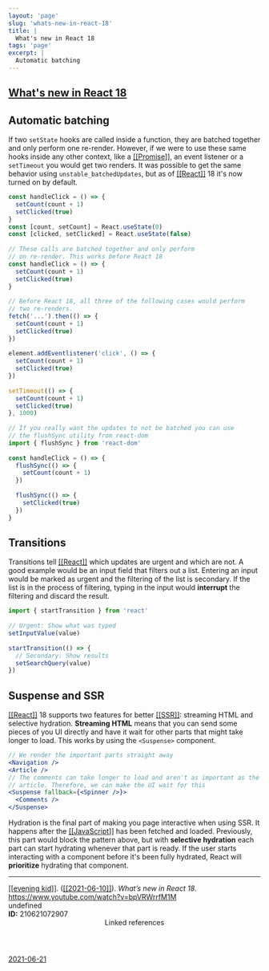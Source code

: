 ```yaml
---
layout: 'page'
slug: 'whats-new-in-react-18'
title: |
  What's new in React 18
tags: 'page'
excerpt: |
  Automatic batching
---
```


<h2 class="text-3xl font-semibold mb-4"><a class="rounded-sm focus:outline-none focus:ring-2 focus:ring-offset-2 dark:focus:ring-offset-gray-900 dark:focus:ring-pink-400 focus:ring-pink-700" href="/pages/whats-new-in-react-18">What's new in React 18</a></h2>

<div class="space-y-3">
<div class="element-block ml-0"><div class="flex-1"><h2 class="text-xl font-semibold" id="automatic-batching">Automatic batching</h2></div></div>

<div class="element-block ml-4"><div class="flex-1">If two <code>setState</code> hooks are called inside a function, they are batched together and only perform one re-render. However, if we were to use these same hooks inside any other context, like a <a class="text-teal-700 dark:text-teal-400 rounded-sm group focus:outline-none focus:ring-2 focus:ring-offset-2 dark:focus:ring-offset-gray-900 dark:focus:ring-pink-400 focus:ring-pink-700" href="/pages/promise"><span class="text-gray-300 dark:text-gray-500 group-hover:text-teal-900">[[</span>Promise<span class="text-gray-300 dark:text-gray-500 group-hover:text-teal-900">]]</span></a>, an event listener or a <code>setTimeout</code> you would get two renders. It was possible to get the same behavior using <code>unstable_batchedUpdates</code>, but as of <a class="text-teal-700 dark:text-teal-400 rounded-sm group focus:outline-none focus:ring-2 focus:ring-offset-2 dark:focus:ring-offset-gray-900 dark:focus:ring-pink-400 focus:ring-pink-700" href="/pages/react"><span class="text-gray-300 dark:text-gray-500 group-hover:text-teal-900">[[</span>React<span class="text-gray-300 dark:text-gray-500 group-hover:text-teal-900">]]</span></a> 18 it's now turned on by default.</div></div>

<div class="element-block ml-4"><div class="flex-1">

```js
const handleClick = () => {
  setCount(count + 1)
  setClicked(true)
}
const [count, setCount] = React.useState(0)
const [clicked, setClicked] = React.useState(false)
	  
// These calls are batched together and only perform
// on re-render. This works before React 18
const handleClick = () => {
  setCount(count + 1)
  setClicked(true)
}
	  
// Before React 18, all three of the following cases would perform
// two re-renders. 
fetch('...').then(() => {
  setCount(count + 1)
  setClicked(true)
})
	  
element.addEventlistener('click', () => {
  setCount(count + 1)
  setClicked(true) 
})
	  
setTimeout(() => {
  setCount(count + 1)
  setClicked(true) 
}, 1000)
	  
// If you really want the updates to not be batched you can use
// the flushSync utility from react-dom
import { flushSync } from 'react-dom'
	  
const handleClick = () => {
  flushSync(() => {
    setCount(count + 1)
  })
  
  flushSync(() => {
    setClicked(true)
  })
}
```

</div></div>



<div class="element-block ml-0"><div class="flex-1"><h2 class="text-xl font-semibold" id="transitions">Transitions</h2></div></div>

<div class="element-block ml-4"><div class="flex-1">Transitions tell <a class="text-teal-700 dark:text-teal-400 rounded-sm group focus:outline-none focus:ring-2 focus:ring-offset-2 dark:focus:ring-offset-gray-900 dark:focus:ring-pink-400 focus:ring-pink-700" href="/pages/react"><span class="text-gray-300 dark:text-gray-500 group-hover:text-teal-900">[[</span>React<span class="text-gray-300 dark:text-gray-500 group-hover:text-teal-900">]]</span></a> which updates are urgent and which are not. A good example would be an input field that filters out a list. Entering an input would be marked as urgent and the filtering of the list is secondary. If the list is in the process of filtering, typing in the input would <strong class="text-rose-600 dark:text-rose-400">interrupt</strong> the filtering and discard the result.</div></div>

<div class="element-block ml-4"><div class="flex-1">

```js
import { startTransition } from 'react'
	  
// Urgent: Show what was typed
setInputValue(value)
	  
startTransition(() => {
  // Secondary: Show results
  setSearchQuery(value)
})
```

</div></div>



<div class="element-block ml-0"><div class="flex-1"><h2 class="text-xl font-semibold" id="suspense-and-ssr">Suspense and SSR</h2></div></div>

<div class="element-block ml-4"><div class="flex-1"><a class="text-teal-700 dark:text-teal-400 rounded-sm group focus:outline-none focus:ring-2 focus:ring-offset-2 dark:focus:ring-offset-gray-900 dark:focus:ring-pink-400 focus:ring-pink-700" href="/pages/react"><span class="text-gray-300 dark:text-gray-500 group-hover:text-teal-900">[[</span>React<span class="text-gray-300 dark:text-gray-500 group-hover:text-teal-900">]]</span></a> 18 supports two features for better <a class="text-teal-700 dark:text-teal-400 rounded-sm group focus:outline-none focus:ring-2 focus:ring-offset-2 dark:focus:ring-offset-gray-900 dark:focus:ring-pink-400 focus:ring-pink-700" href="/pages/ssr"><span class="text-gray-300 dark:text-gray-500 group-hover:text-teal-900">[[</span>SSR<span class="text-gray-300 dark:text-gray-500 group-hover:text-teal-900">]]</span></a>: streaming HTML and selective hydration. <strong class="text-rose-600 dark:text-rose-400">Streaming HTML</strong> means that you can send some pieces of you UI directly and have it wait for other parts that might take longer to load. This works by using the <code>&lt;Suspense&gt;</code> component.</div></div>

<div class="element-block ml-4"><div class="flex-1">

```jsx
// We render the important parts straight away
<Navigation />
<Article />
// The comments can take longer to load and aren't as important as the
// article. Therefore, we can make the UI wait for this
<Suspense fallback={<Spinner />}>
  <Comments />
</Suspense>
```

</div></div>

<div class="element-block ml-4"><div class="flex-1">Hydration is the final part of making you page interactive when using SSR. It happens after the <a class="text-teal-700 dark:text-teal-400 rounded-sm group focus:outline-none focus:ring-2 focus:ring-offset-2 dark:focus:ring-offset-gray-900 dark:focus:ring-pink-400 focus:ring-pink-700" href="/pages/javascript"><span class="text-gray-300 dark:text-gray-500 group-hover:text-teal-900">[[</span>JavaScript<span class="text-gray-300 dark:text-gray-500 group-hover:text-teal-900">]]</span></a> has been fetched and loaded. Previously, this part would block the pattern above, but with <strong class="text-rose-600 dark:text-rose-400">selective hydration</strong> each part can start hydrating whenever that part is ready. If the user starts interacting with a component before it's been fully hydrated, React will <strong class="text-rose-600 dark:text-rose-400">prioritize</strong> hydrating that component.</div></div>



<hr class="border-gray-700 !my-5" />

<div class="element-block ml-0"><div class="flex-1"><a class="text-teal-700 dark:text-teal-400 rounded-sm group focus:outline-none focus:ring-2 focus:ring-offset-2 dark:focus:ring-offset-gray-900 dark:focus:ring-pink-400 focus:ring-pink-700" href="/pages/evening-kid"><span class="text-gray-300 dark:text-gray-500 group-hover:text-teal-900">[[</span>evening kid<span class="text-gray-300 dark:text-gray-500 group-hover:text-teal-900">]]</span></a>. (<a class="text-teal-700 dark:text-teal-400 rounded-sm group focus:outline-none focus:ring-2 focus:ring-offset-2 dark:focus:ring-offset-gray-900 dark:focus:ring-pink-400 focus:ring-pink-700" href="/journals/2021-06-10"><span class="text-gray-300 dark:text-gray-500 group-hover:text-teal-900">[[</span>2021-06-10<span class="text-gray-300 dark:text-gray-500 group-hover:text-teal-900">]]</span></a>). <em>What’s new in React 18</em>. <a class="text-indigo-600 dark:text-indigo-400 rounded-sm focus:outline-none focus:ring-2 focus:ring-offset-2 dark:focus:ring-offset-gray-900 dark:focus:ring-pink-400 focus:ring-pink-700" href="https://www.youtube.com/watch?v=bpVRWrrfM1M" target="_blank" rel="noopener noreferrer">https://www.youtube.com/watch?v=bpVRWrrfM1M</a></div></div>

<div class="element-block ml-0"><div class="flex-1">undefined</div></div>

<div class="element-block ml-0"><div class="flex-1"><strong class="text-rose-600 dark:text-rose-400">ID:</strong> 210621072907</div></div>
</div>


<section class="mt-8 space-y-2">
<header class="text-gray-500 dark:text-gray-400">Linked references</header>
<a class="block bg-gray-100 dark:bg-gray-700 p-4 rounded text-teal-700 dark:text-teal-400 focus:outline-none focus:ring-2 focus:ring-offset-2 dark:focus:ring-offset-gray-900 focus:ring-teal-700 dark:focus:ring-teal-400 hover:ring-2 hover:ring-offset-2 dark:hover:ring-offset-gray-900 dark:hover:ring-teal-400 hover:ring-teal-700" href="/journals/2021-06-21">2021-06-21</a>
  </section>
